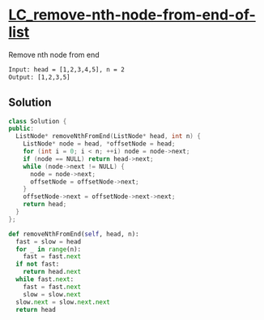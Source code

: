 # [LC_remove-nth-node-from-end-of-list](https://leetcode.com/problems/remove-nth-node-from-end-of-list)

Remove nth node from end

```txt
Input: head = [1,2,3,4,5], n = 2
Output: [1,2,3,5]
```

## Solution

```cpp
class Solution {
public:
  ListNode* removeNthFromEnd(ListNode* head, int n) {
    ListNode* node = head, *offsetNode = head;
    for (int i = 0; i < n; ++i) node = node->next;
    if (node == NULL) return head->next;
    while (node->next != NULL) {
      node = node->next;
      offsetNode = offsetNode->next;
    }
    offsetNode->next = offsetNode->next->next;
    return head;
  }
};
```

```py
def removeNthFromEnd(self, head, n):
  fast = slow = head
  for _ in range(n):
    fast = fast.next
  if not fast:
    return head.next
  while fast.next:
    fast = fast.next
    slow = slow.next
  slow.next = slow.next.next
  return head
```

